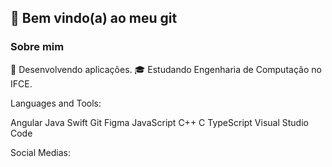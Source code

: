 ## 👋 Bem vindo(a) ao meu git

<!--
**peddro1/peddro1** is a ✨ _special_ ✨ repository because its `README.md` (this file) appears on your GitHub profile.

Here are some ideas to get you started:

- 🔭 I’m currently working on ...
- 🌱 I’m currently learning ...
- 👯 I’m looking to collaborate on ...
- 🤔 I’m looking for help with ...
- 💬 Ask me about ...
- 📫 How to reach me: ...
- 😄 Pronouns: ...
- ⚡ Fun fact: ...
-->

### Sobre mim

🤔   Desenvolvendo aplicações.
🎓   Estudando Engenharia de Computação no IFCE.

Languages and Tools:

<link rel="stylesheet" type='text/css' href="https://cdn.jsdelivr.net/gh/devicons/devicon@latest/devicon.min.css" /> Angular
Java Swift Git Figma JavaScript C++ C TypeScript Visual Studio Code

Social Medias:
